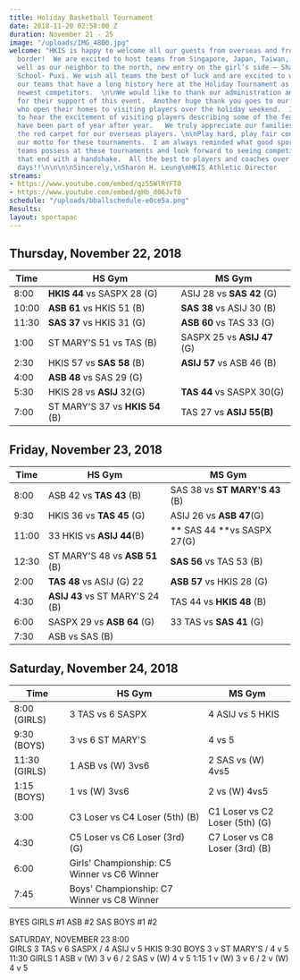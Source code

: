 ```yaml
---
title: Holiday Basketball Tournament
date: 2018-11-20 02:58:00 Z
duration: November 21 - 25
image: "/uploads/IMG_4800.jpg"
welcome: "HKIS is happy to welcome all our guests from overseas and from across the
  border!  We are excited to host teams from Singapore, Japan, Taiwan, Thailand as
  well as our neighbor to the north, new entry on the girl’s side – Shanghai American
  School- Puxi. We wish all teams the best of luck and are excited to welcome back
  our teams that have a long history here at the Holiday Tournament as well as our
  newest competitors.  \n\nWe would like to thank our administration and community
  for their support of this event.  Another huge thank you goes to our homestay families
  who open their homes to visiting players over the holiday weekend.  It is heartwarming
  to hear the excitement of visiting players describing some of the feasts that they
  have been part of year after year.   We truly appreciate our families rolling out
  the red carpet for our overseas players. \n\nPlay hard, play fair continues to be
  our motto for these tournaments.  I am always reminded what good sportsmanship our
  teams possess at these tournaments and look forward to seeing competitive games
  that end with a handshake.  All the best to players and coaches over the next few
  days!!\n\n\n\nSincerely,\nSharon H. Leung\nHKIS Athletic Director                    \n"
streams:
- https://www.youtube.com/embed/qz55WlRYFT0
- https://www.youtube.com/embed/gHb_d06JvT0
schedule: "/uploads/bballschedule-e0ce5a.png"
Results: 
layout: sportapac
---
```


## Thursday, November 22, 2018

| **Time** | **HS Gym** | **MS Gym** |
| ------------- | ------------- | ------------- |
| 8:00    | **HKIS 44** vs SASPX 28 (G)    |  ASIJ 28 vs **SAS 42** (G)    |
| 10:00   |  **ASB 61** vs HKIS 51 (B)    | **SAS 38** vs ASIJ 30 (B)    |
| 11:30    |  **SAS 37** vs HKIS 31 (G)   |  **ASB 60** vs TAS 33     (G)|
| 1:00    | ST MARY'S 51 vs TAS (B)    | SASPX 25 vs **ASIJ 47** (G)    |
| 2:30    | HKIS 57 vs **SAS 58** (B)    | **ASIJ 57** vs ASB 46 (B)    |
| 4:00    | **ASB 48** vs SAS  29 (G)    |             |
| 5:30    | HKIS 28 vs **ASIJ**  32(G)    | **TAS 44** vs SASPX 30(G)    |
| 7:00    | ST MARY'S 37 vs **HKIS 54** (B)    | TAS 27 vs **ASIJ 55(B)**    |

## Friday, November 23, 2018

| **Time** | **HS Gym** | **MS Gym** |
| ------------- | ------------- | ------------- |
| 8:00    | ASB 42  vs **TAS 43** (B)    |  SAS 38 vs **ST MARY'S 43** (B)    |
| 9:30   |  HKIS 36 vs **TAS 45** (G)    | ASIJ 26 vs **ASB 47**(G)    |
| 11:00    |  33 HKIS  vs **ASIJ 44**(B)   | ** SAS 44 **vs SASPX 27(G)|
| 12:30    | ST MARY'S 48 vs **ASB 51** (B)    | **SAS 56** vs TAS 53 (B)    |
| 2:00    | **TAS 48** vs ASIJ (G) 22  | **ASB 57**  vs HKIS 28 (G)    |
| 4:30    | **ASIJ 43** vs ST MARY'S 24 (B)    | TAS 44 vs **HKIS 48** (B) |
| 6:00    | SASPX 29 vs **ASB 64** (G)    | 33 TAS vs **SAS 41** (G)    |
| 7:30    | ASB vs SAS (B)    |             |

## Saturday, November 24, 2018

| **Time** | **HS Gym** | **MS Gym** |
| ------------- | ------------- | ------------- |
| 8:00 (GIRLS)    | 3 TAS vs 6 SASPX    |  4 ASIJ vs 5 HKIS    |
| 9:30 (BOYS)  |  3 vs 6 ST MARY'S      | 4 vs 5    |
| 11:30 (GIRLS)    |  1 ASB vs (W) 3vs6   |  2 SAS vs (W) 4vs5|
| 1:15 (BOYS)  | 1 vs (W) 3vs6    | 2 vs (W) 4vs5    |
| 3:00    | C3 Loser vs C4 Loser (5th) (B)  | C1 Loser vs C2 Loser (5th) (G)    |
| 4:30    | C5 Loser vs C6 Loser (3rd) (G)    | C7 Loser vs C8 Loser (3rd) (B) |
| 6:00    | Girls' Championship: C5 Winner vs C6 Winner |
| 7:45    | Boys' Championship: C7 Winner vs C8 Winner|

BYES
GIRLS   #1 ASB   #2  SAS
BOYS   #1      #2

SATURDAY, NOVEMBER 23
8:00    
GIRLS   3 TAS v 6 SASPX   /   4 ASIJ v  5 HKIS
9:30
BOYS   3     v   ST MARY'S   /   4       v 5  
11:30
GIRLS    1 ASB  v  (W)  3 v 6 /   2 SAS v (W) 4 v 5
1:15     1      v  (W)  3 v 6 /    2      v (W)  4 v 5



